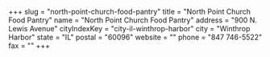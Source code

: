 +++
slug = "north-point-church-food-pantry"
title = "North Point Church Food Pantry"
name = "North Point Church Food Pantry"
address = "900 N. Lewis Avenue"
cityIndexKey = "city-il-winthrop-harbor"
city = "Winthrop Harbor"
state = "IL"
postal = "60096"
website = ""
phone = "847 746-5522"
fax = ""
+++
